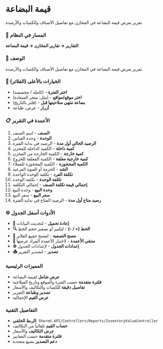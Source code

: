 # قيمة البضاعة
تقرير يعرض قيمة البضاعة في المخازن مع تفاصيل الأصناف والكميات والأرصدة.

### 🧭 المسار في النظام
**التقارير → تقارير المخازن → قيمة البضاعة**

### 🔹 الوصف
تقرير يعرض قيمة البضاعة في المخازن مع تفاصيل الأصناف والكميات والأرصدة.

### 🧭 الخيارات بالأعلى (الفلاتر)
- **اختر الفترة** - (كاملة / مخصصة)
- **اختر موقع/مواقع** - (مثل: متجر السعادة)
- **بضاعة تنتهي صلاحيتها قبل** - (فلتر بالتاريخ)
- **أزرار** - عرض، طباعة

### 📋 الأعمدة في التقرير
1. **الصنف** - اسم الصنف
2. **الوحدة** - وحدة القياس
3. **الرصيد الحالي أول مدة** - الرصيد في بداية الفترة
4. **كمية داخلة** - الكمية الداخلة للمخزن
5. **كمية خارجة** - الكمية الخارجة من المخزن
6. **كمية خارجية معلقة** - الكمية المعلقة للخروج
7. **الكمية المحجوزة** - الكمية المحجوزة للعملاء
8. **الشد** - الحزمة أو العبوة الفرعية
9. **تكلفة الفرد** - تكلفة الوحدة الواحدة
10. **تكلفة الوحدة** - تكلفة الوحدة
11. **إجمالي قيمة تكلفة الصنف** - إجمالي التكلفة
12. **وحدة البيع** - وحدة البيع
13. **سعر البيع** - سعر البيع
14. **رصيد متاح أول مدة** - الرصيد المتاح في بداية الفترة

### ⚙️ الأدوات أسفل الجدول
- **🔄 إعادة تحميل** - لتحديث البيانات
- **🔍 الخط (+ / -)** - لتكبير أو تصغير حجم الخط
- **🧹 مسح التصفية** - لمسح جميع الفلاتر
- **🧩 منتقي الأعمدة** - لاختيار الأعمدة المراد عرضها
- **⚙️ إعدادات الجدول** - لإعدادات الجدول
- **📤 تصدير** - لتصدير التقرير

### المميزات الرئيسية
- **عرض شامل** لقيمة البضاعة
- **فلترة متقدمة** حسب الفترة والموقع وتاريخ الصلاحية
- **تفاصيل دقيقة** للكميات والتكاليف والأسعار
- **تصدير وطباعة** التقرير
- **عرض القيم** الإجمالية

### التفاصيل التقنية
- **الربط الخلفي**: `Shared.API/Controllers/Reports/InventoryValueController`
- **حساب القيم** تلقائياً من التكاليف
- **عرض التكاليف** والأسعار
- **فلترة متقدمة** حسب المعايير
- **دعم التصدير** بصيغ متعددة

